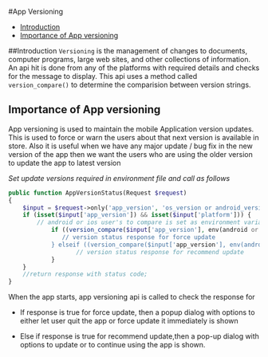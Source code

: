 #App Versioning

- [Introduction](#introduction)
- [Importance of App versioning](#app-versioning)

<a name="introduction"></a>
##Introduction
`Versioning` is the management of changes to documents, computer programs, large web sites, and other collections of information. An api hit is done from any of the platforms with required details and checks for the message to display. This api uses a method called `version_compare()` to determine the comparision between version strings.

<a name="app-versioning"></a>
## Importance of App versioning
 App versioning is used to maintain the mobile Application version updates. This is used to force or warn the users about that next version is available in store. Also it is useful when we have any major update / bug fix in the new version of the app then we want the users who are using the older version to update the app to latest version

*Set update versions required in environment file and call as follows*

```php
public function AppVersionStatus(Request $request)
{
    $input = $request->only('app_version', 'os_version or android_version', 'device_model', 'platform');
    if (isset($input['app_version']) && isset($input['platform'])) {
        // android or ios user's to compare is set as environment variables
            if ((version_compare($input['app_version'], env(android or ios user's force update version)) == -1)) {
               // version status response for force update
            } elseif ((version_compare($input['app_version'], env(android or ios user's update version)) == -1)) {
                   // version status response for recommend update
            }
    }
    //return response with status code;
}
```
When the app starts, app versioning api is called to check the response for 
    
- If response is true for force update, then a popup dialog with options to either let user quit the app or force update it immediately is shown
    
- Else if response is true for recommend update,then a pop-up dialog with options to update or to continue using the app is shown.
    